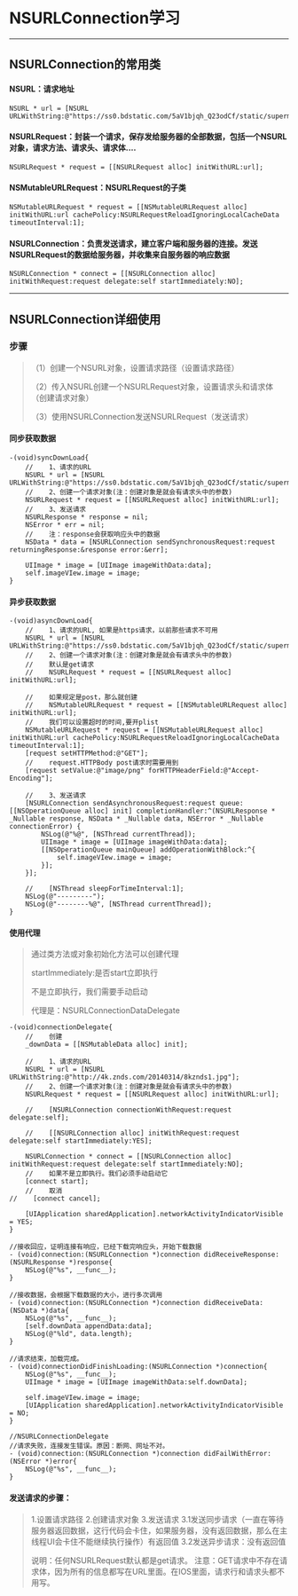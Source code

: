 # NSURLConnection学习

---

## NSURLConnection的常用类

#### NSURL：请求地址

```
NSURL * url = [NSURL URLWithString:@"https://ss0.bdstatic.com/5aV1bjqh_Q23odCf/static/superman/img/logo_top_ca79a146.png"];
```

#### NSURLRequest：封装一个请求，保存发给服务器的全部数据，包括一个NSURL对象，请求方法、请求头、请求体....

```
NSURLRequest * request = [[NSURLRequest alloc] initWithURL:url];
```

#### NSMutableURLRequest：NSURLRequest的子类

```
NSMutableURLRequest * request = [[NSMutableURLRequest alloc] initWithURL:url cachePolicy:NSURLRequestReloadIgnoringLocalCacheData timeoutInterval:1];
```

#### NSURLConnection：负责发送请求，建立客户端和服务器的连接。发送NSURLRequest的数据给服务器，并收集来自服务器的响应数据

```
NSURLConnection * connect = [[NSURLConnection alloc] initWithRequest:request delegate:self startImmediately:NO];
```

---

## NSURLConnection详细使用

### 步骤

> （1）创建一个NSURL对象，设置请求路径（设置请求路径）
> 
> （2）传入NSURL创建一个NSURLRequest对象，设置请求头和请求体（创建请求对象）
> 
> （3）使用NSURLConnection发送NSURLRequest（发送请求）

#### 同步获取数据

```
-(void)syncDownLoad{
    //    1、请求的URL
    NSURL * url = [NSURL URLWithString:@"https://ss0.bdstatic.com/5aV1bjqh_Q23odCf/static/superman/img/logo_top_ca79a146.png"];
    //    2、创建一个请求对象(注：创建对象是就会有请求头中的参数)
    NSURLRequest * request = [[NSURLRequest alloc] initWithURL:url];
    //    3、发送请求
    NSURLResponse * response = nil;
    NSError * err = nil;
    //    注：response会获取响应头中的数据
    NSData * data = [NSURLConnection sendSynchronousRequest:request returningResponse:&response error:&err];

    UIImage * image = [UIImage imageWithData:data];
    self.imageVIew.image = image;
}
```

#### 异步获取数据

```
-(void)asyncDownLoad{
    //    1、请求的URL, 如果是https请求，以前那些请求不可用
    NSURL * url = [NSURL URLWithString:@"https://ss0.bdstatic.com/5aV1bjqh_Q23odCf/static/superman/img/logo_top_ca79a146.png"];
    //    2、创建一个请求对象(注：创建对象是就会有请求头中的参数)
    //    默认是get请求
    //    NSURLRequest * request = [[NSURLRequest alloc] initWithURL:url];

    //    如果规定是post，那么就创建
    //    NSMutableURLRequest * request = [[NSMutableURLRequest alloc] initWithURL:url];
    //    我们可以设置超时的时间,要开plist
    NSMutableURLRequest * request = [[NSMutableURLRequest alloc] initWithURL:url cachePolicy:NSURLRequestReloadIgnoringLocalCacheData timeoutInterval:1];
    [request setHTTPMethod:@"GET"];
    //    request.HTTPBody post请求时需要用到
    [request setValue:@"image/png" forHTTPHeaderField:@"Accept-Encoding"];

    //    3、发送请求
    [NSURLConnection sendAsynchronousRequest:request queue:[[NSOperationQueue alloc] init] completionHandler:^(NSURLResponse * _Nullable response, NSData * _Nullable data, NSError * _Nullable connectionError) {
        NSLog(@"%@", [NSThread currentThread]);
        UIImage * image = [UIImage imageWithData:data];
        [[NSOperationQueue mainQueue] addOperationWithBlock:^{
            self.imageVIew.image = image;
        }];
    }];

    //    [NSThread sleepForTimeInterval:1];
    NSLog(@"---------");
    NSLog(@"--------%@", [NSThread currentThread]);
}
```

#### 使用代理

> 通过类方法或对象初始化方法可以创建代理
> 
> startImmediately:是否start立即执行
> 
> 不是立即执行，我们需要手动启动
> 
> 代理是：NSURLConnectionDataDelegate

```
-(void)connectionDelegate{
    //    创建
    _downData = [[NSMutableData alloc] init];

    //    1、请求的URL
    NSURL * url = [NSURL URLWithString:@"http://4k.znds.com/20140314/8kznds1.jpg"];
    //    2、创建一个请求对象(注：创建对象是就会有请求头中的参数)
    NSURLRequest * request = [[NSURLRequest alloc] initWithURL:url];

    //    [NSURLConnection connectionWithRequest:request delegate:self];

    //    [[NSURLConnection alloc] initWithRequest:request delegate:self startImmediately:YES];

    NSURLConnection * connect = [[NSURLConnection alloc] initWithRequest:request delegate:self startImmediately:NO];
    //    如果不是立即执行。我们必须手动启动它
    [connect start];
    //    取消
//    [connect cancel];

    [UIApplication sharedApplication].networkActivityIndicatorVisible = YES;
}
```

```
//接收回应，证明连接有响应，已经下载完响应头，开始下载数据
- (void)connection:(NSURLConnection *)connection didReceiveResponse:(NSURLResponse *)response{
    NSLog(@"%s", __func__);
}
```

```
//接收数据，会根据下载数据的大小，进行多次调用
- (void)connection:(NSURLConnection *)connection didReceiveData:(NSData *)data{
    NSLog(@"%s", __func__);
    [self.downData appendData:data];
    NSLog(@"%ld", data.length);
}
```

```
//请求结束，加载完成。
- (void)connectionDidFinishLoading:(NSURLConnection *)connection{
    NSLog(@"%s", __func__);
    UIImage * image = [UIImage imageWithData:self.downData];

    self.imageVIew.image = image;
    [UIApplication sharedApplication].networkActivityIndicatorVisible = NO;
}
```

```
//NSURLConnectionDelegate
//请求失败，连接发生错误。原因：断网、网址不对。
- (void)connection:(NSURLConnection *)connection didFailWithError:(NSError *)error{
    NSLog(@"%s", __func__);
}
```

#### 发送请求的步骤：

> 1.设置请求路径
> 2.创建请求对象
> 3.发送请求
>     3.1发送同步请求（一直在等待服务器返回数据，这行代码会卡住，如果服务器，没有返回数据，那么在主线程UI会卡住不能继续执行操作）有返回值
>     3.2发送异步请求：没有返回值
> 
> 说明：任何NSURLRequest默认都是get请求。
> 注意：GET请求中不存在请求体，因为所有的信息都写在URL里面。在IOS里面，请求行和请求头都不用写。

